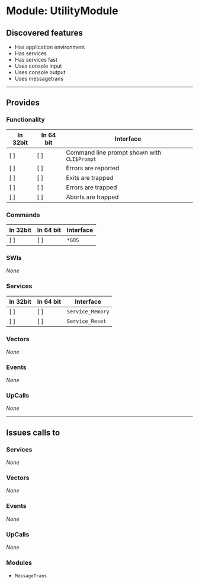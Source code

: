 # Module: UtilityModule

## Discovered features


* Has application environment
* Has services
* Has services fast
* Uses console input
* Uses console output
* Uses messagetrans

---

## Provides

### Functionality

| In 32bit | In 64 bit | Interface |
|----------|-----------|-----------|
| [ ]      | [ ]       | Command line prompt shown with `CLI$Prompt` |
| [ ]      | [ ]       | Errors are reported |
| [ ]      | [ ]       | Exits are trapped |
| [ ]      | [ ]       | Errors are trapped |
| [ ]      | [ ]       | Aborts are trapped |


### Commands


| In 32bit | In 64 bit | Interface |
|----------|-----------|-----------|
| [ ]      | [ ]       | `*GOS` |


### SWIs


*None*

### Services


| In 32bit | In 64 bit | Interface |
|----------|-----------|-----------|
| [ ]      | [ ]       | `Service_Memory` |
| [ ]      | [ ]       | `Service_Reset` |


### Vectors


*None*


### Events


*None*


### UpCalls


*None*


---

## Issues calls to

### Services


*None*


### Vectors


*None*


### Events


*None*


### UpCalls


*None*


### Modules


* `MessageTrans`


